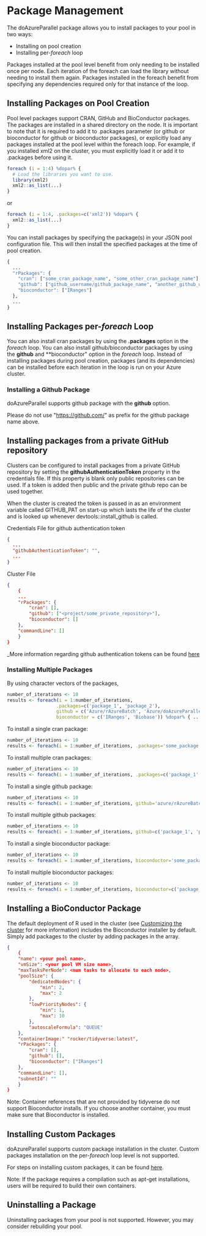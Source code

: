 # Package Management

The doAzureParallel package allows you to install packages to your pool in two ways:
- Installing on pool creation
- Installing per-*foreach* loop

Packages installed at the pool level benefit from only needing to be installed once per node. Each iteration of the foreach can load the library without needing to install them again. Packages installed in the foreach benefit from specifying any dependencies required only for that instance of the loop.

## Installing Packages on Pool Creation

Pool level packages support CRAN, GitHub and BioConductor packages. The packages are installed in a shared directory on the node. It is important to note that it is required to add it to .packages parameter (or github or bioconductor for github or bioconductor packages), or explicitly load any packages installed at the pool level within the foreach loop. For example, if you installed xml2 on the cluster, you must explicitly load it or add it to .packages before using it.

```R
foreach (i = 1:4) %dopar% {
  # Load the libraries you want to use.
  library(xml2)
  xml2::as_list(...)
}
```
or
```R
foreach (i = 1:4, .packages=c('xml2')) %dopar% {
  xml2::as_list(...)
}
```

You can install packages by specifying the package(s) in your JSON pool configuration file. This will then install the specified packages at the time of pool creation.

```R
{
  ...
  "rPackages": {
    "cran": ["some_cran_package_name", "some_other_cran_package_name"],
    "github": ["github_username/github_package_name", "another_github_username/another_github_package_name"],
    "bioconductor": ["IRanges"]
  },
  ...
}
```

## Installing Packages per-*foreach* Loop

You can also install cran packages by using the **.packages** option in the *foreach* loop. You can also install github/bioconductor packages by using the **github** and **bioconductor" option in the *foreach* loop. Instead of installing packages during pool creation, packages (and its dependencies) can be installed before each iteration in the loop is run on your Azure cluster.

### Installing a Github Package

doAzureParallel supports github package with the **github** option. 

Please do not use "https://github.com/" as prefix for the github package name above.

## Installing packages from a private GitHub repository

Clusters can be configured to install packages from a private GitHub repository by setting the __githubAuthenticationToken__ property in the credentials file. If this property is blank only public repositories can be used. If a token is added then public and the private github repo can be used together.

When the cluster is created the token is passed in as an environment variable called GITHUB\_PAT on start-up which lasts the life of the cluster and is looked up whenever devtools::install_github is called.

Credentials File for github authentication token
``` json
{
  ...
  "githubAuthenticationToken": "",
  ...
}

```

Cluster File
```json
{
    {
    ...
    "rPackages": {
        "cran": [],
        "github": ["<project/some_private_repository>"],
        "bioconductor": []
    },
    "commandLine": []
    }
}
```

_More information regarding github authentication tokens can be found [here](https://help.github.com/articles/creating-a-personal-access-token-for-the-command-line/)

### Installing Multiple Packages
By using character vectors of the packages, 

```R
number_of_iterations <- 10
results <- foreach(i = 1:number_of_iterations,
                  .packages=c('package_1', 'package_2'),
                  github = c('Azure/rAzureBatch', 'Azure/doAzureParallel'),
                  bioconductor = c('IRanges', 'Biobase')) %dopar% { ... }
```

To install a single cran package:
```R
number_of_iterations <- 10
results <- foreach(i = 1:number_of_iterations, .packages='some_package') %dopar% { ... }
```

To install multiple cran packages:
```R
number_of_iterations <- 10
results <- foreach(i = 1:number_of_iterations, .packages=c('package_1', 'package_2')) %dopar% { ... }
```

To install a single github package:
```R
number_of_iterations <- 10
results <- foreach(i = 1:number_of_iterations, github='azure/rAzureBatch') %dopar% { ... }
```


To install multiple github packages:
```R
number_of_iterations <- 10
results <- foreach(i = 1:number_of_iterations, github=c('package_1', 'package_2')) %dopar% { ... }
```

To install a single bioconductor package:
```R
number_of_iterations <- 10
results <- foreach(i = 1:number_of_iterations, bioconductor='some_package') %dopar% { ... }
```

To install multiple bioconductor packages:
```R
number_of_iterations <- 10
results <- foreach(i = 1:number_of_iterations, bioconductor=c('package_1', 'package_2')) %dopar% { ... }
```

## Installing a BioConductor Package
The default deployment of R used in the cluster (see [Customizing the cluster](./30-customize-cluster.md) for more information) includes the Bioconductor installer by default. Simply add packages to the cluster by adding packages in the array.

```json
{
    {
    "name": <your pool name>,
    "vmSize": <your pool VM size name>,
    "maxTasksPerNode": <num tasks to allocate to each node>,
    "poolSize": {
        "dedicatedNodes": {
            "min": 2,
            "max": 2
        },
        "lowPriorityNodes": {
            "min": 1,
            "max": 10
        },
        "autoscaleFormula": "QUEUE"
    },
    "containerImage:" "rocker/tidyverse:latest",
    "rPackages": {
        "cran": [],
        "github": [],
        "bioconductor": ["IRanges"]
    },
    "commandLine": [],
    "subnetId": ""
    }
}
```

Note: Container references that are not provided by tidyverse do not support Bioconductor installs. If you choose another container, you must make sure that Bioconductor is installed.

## Installing Custom Packages
doAzureParallel supports custom package installation in the cluster. Custom packages installation on the per-*foreach* loop level is not supported. 

For steps on installing custom packages, it can be found [here](../samples/package_management/custom_packages/README.md).

Note: If the package requires a compilation such as apt-get installations, users will be required
to build their own containers.

## Uninstalling a Package
Uninstalling packages from your pool is not supported. However, you may consider rebuilding your pool.
